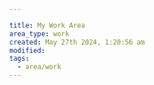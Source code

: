 ```yaml
---

title: My Work Area
area_type: work
created: May 27th 2024, 1:20:56 am
modified: 
tags:
  - area/work
---
```

